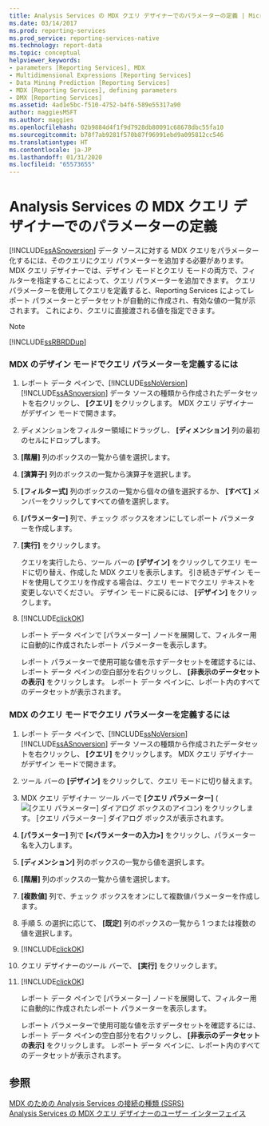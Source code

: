 ```yaml
---
title: Analysis Services の MDX クエリ デザイナーでのパラメーターの定義 | Microsoft Docs
ms.date: 03/14/2017
ms.prod: reporting-services
ms.prod_service: reporting-services-native
ms.technology: report-data
ms.topic: conceptual
helpviewer_keywords:
- parameters [Reporting Services], MDX
- Multidimensional Expressions [Reporting Services]
- Data Mining Prediction [Reporting Services]
- MDX [Reporting Services], defining parameters
- DMX [Reporting Services]
ms.assetid: 4ad1e5bc-f510-4752-b4f6-589e55317a90
author: maggiesMSFT
ms.author: maggies
ms.openlocfilehash: 02b9884d4f1f9d7928db80091c68678dbc55fa10
ms.sourcegitcommit: b78f7ab9281f570b87f96991ebd9a095812cc546
ms.translationtype: HT
ms.contentlocale: ja-JP
ms.lasthandoff: 01/31/2020
ms.locfileid: "65573655"
---
```

# <a name="define-parameters-in-the-mdx-query-designer-for-analysis-services"></a>Analysis Services の MDX クエリ デザイナーでのパラメーターの定義
  [!INCLUDE[ssASnoversion](../../includes/ssasnoversion-md.md)] データ ソースに対する MDX クエリをパラメーター化するには、そのクエリにクエリ パラメーターを追加する必要があります。 MDX クエリ デザイナーでは、デザイン モードとクエリ モードの両方で、フィルターを指定することによって、クエリ パラメーターを追加できます。 クエリ パラメーターを使用してクエリを定義すると、Reporting Services によってレポート パラメーターとデータセットが自動的に作成され、有効な値の一覧が示されます。 これにより、クエリに直接渡される値を指定できます。  
  
> [!NOTE]  
>  [!INCLUDE[ssRBRDDup](../../includes/ssrbrddup-md.md)]  
  
### <a name="to-define-a-query-parameter-in-mdx-in-design-mode"></a>MDX のデザイン モードでクエリ パラメーターを定義するには  
  
1.  レポート データ ペインで、[!INCLUDE[ssNoVersion](../../includes/ssnoversion-md.md)] [!INCLUDE[ssASnoversion](../../includes/ssasnoversion-md.md)] データ ソースの種類から作成されたデータセットを右クリックし、 **[クエリ]** をクリックします。 MDX クエリ デザイナーがデザイン モードで開きます。  
  
2.  ディメンションをフィルター領域にドラッグし、 **[ディメンション]** 列の最初のセルにドロップします。  
  
3.  **[階層]** 列のボックスの一覧から値を選択します。  
  
4.  **[演算子]** 列のボックスの一覧から演算子を選択します。  
  
5.  **[フィルター式]** 列のボックスの一覧から個々の値を選択するか、 **[すべて]** メンバーをクリックしてすべての値を選択します。  
  
6.  **[パラメーター]** 列で、チェック ボックスをオンにしてレポート パラメーターを作成します。  
  
7.  **[実行]** をクリックします。  
  
     クエリを実行したら、ツール バーの **[デザイン]** をクリックしてクエリ モードに切り替え、作成した MDX クエリを表示します。 引き続きデザイン モードを使用してクエリを作成する場合は、クエリ モードでクエリ テキストを変更しないでください。 デザイン モードに戻るには、 **[デザイン]** をクリックします。  
  
8.  [!INCLUDE[clickOK](../../includes/clickok-md.md)]  
  
     レポート データ ペインで [パラメーター] ノードを展開して、フィルター用に自動的に作成されたレポート パラメーターを表示します。  
  
     レポート パラメーターで使用可能な値を示すデータセットを確認するには、レポート データ ペインの空白部分を右クリックし、 **[非表示のデータセットの表示]** をクリックします。 レポート データ ペインに、レポート内のすべてのデータセットが表示されます。  
  
### <a name="to-define-a-query-parameter-in-mdx-in-query-mode"></a>MDX のクエリ モードでクエリ パラメーターを定義するには  
  
1.  レポート データ ペインで、[!INCLUDE[ssNoVersion](../../includes/ssnoversion-md.md)] [!INCLUDE[ssASnoversion](../../includes/ssasnoversion-md.md)] データ ソースの種類から作成されたデータセットを右クリックし、 **[クエリ]** をクリックします。 MDX クエリ デザイナーがデザイン モードで開きます。  
  
2.  ツール バーの **[デザイン]** をクリックして、クエリ モードに切り替えます。  
  
3.  MDX クエリ デザイナー ツール バーで **[クエリ パラメーター]** (![[クエリ パラメーター] ダイアログ ボックスのアイコン](../../reporting-services/report-data/media/iconqueryparameter.gif "[クエリ パラメーター] ダイアログ ボックスのアイコン")) をクリックします。 [クエリ パラメーター] ダイアログ ボックスが表示されます。  
  
4.  **[パラメーター]** 列で **[\<パラメーターの入力>]** をクリックし、パラメーター名を入力します。  
  
5.  **[ディメンション]** 列のボックスの一覧から値を選択します。  
  
6.  **[階層]** 列のボックスの一覧から値を選択します。  
  
7.  **[複数値]** 列で、チェック ボックスをオンにして複数値パラメーターを作成します。  
  
8.  手順 5. の選択に応じて、 **[既定]** 列のボックスの一覧から 1 つまたは複数の値を選択します。  
  
9. [!INCLUDE[clickOK](../../includes/clickok-md.md)]  
  
10. クエリ デザイナーのツール バーで、 **[実行]** をクリックします。  
  
11. [!INCLUDE[clickOK](../../includes/clickok-md.md)]  
  
     レポート データ ペインで [パラメーター] ノードを展開して、フィルター用に自動的に作成されたレポート パラメーターを表示します。  
  
     レポート パラメーターで使用可能な値を示すデータセットを確認するには、レポート データ ペインの空白部分を右クリックし、 **[非表示のデータセットの表示]** をクリックします。 レポート データ ペインに、レポート内のすべてのデータセットが表示されます。  
  
## <a name="see-also"></a>参照  
 [MDX のための Analysis Services の接続の種類 (SSRS)](../../reporting-services/report-data/analysis-services-connection-type-for-mdx-ssrs.md)   
 [Analysis Services の MDX クエリ デザイナーのユーザー インターフェイス](../../reporting-services/report-data/analysis-services-mdx-query-designer-user-interface.md)  
  
  
